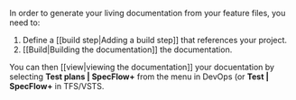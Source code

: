 In order to generate your living documentation from your feature files, you need to:

1. Define a [[build step|Adding a build step]] that references your project.
1. [[Build|Building the documentation]] the documentation.

You can then [[view|viewing the documentation]] your docuentation by selecting **Test plans | SpecFlow+** from the menu in DevOps (or **Test | SpecFlow+** in TFS/VSTS.